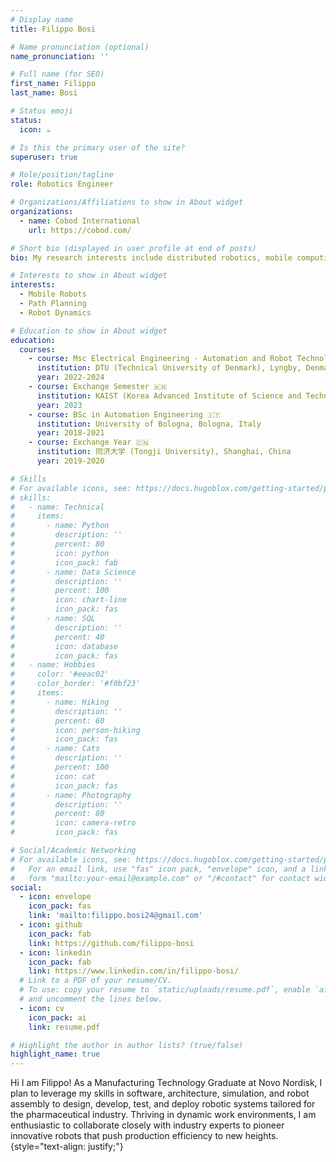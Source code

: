 ```yaml
---
# Display name
title: Filippo Bosi

# Name pronunciation (optional)
name_pronunciation: ''

# Full name (for SEO)
first_name: Filippo
last_name: Bosi

# Status emoji
status:
  icon: ☕️

# Is this the primary user of the site?
superuser: true

# Role/position/tagline
role: Robotics Engineer

# Organizations/Affiliations to show in About widget
organizations:
  - name: Cobod International
    url: https://cobod.com/

# Short bio (displayed in user profile at end of posts)
bio: My research interests include distributed robotics, mobile computing and programmable matter.

# Interests to show in About widget
interests:
  - Mobile Robots
  - Path Planning
  - Robot Dynamics

# Education to show in About widget
education:
  courses:
    - course: Msc Electrical Engineering - Automation and Robot Technology 🇩🇰
      institution: DTU (Technical University of Denmark), Lyngby, Denmark
      year: 2022-2024
    - course: Exchange Semester 🇰🇷
      institution: KAIST (Korea Advanced Institute of Science and Technology), Daejeon, South Korea
      year: 2023
    - course: BSc in Automation Engineering 🇮🇹 
      institution: University of Bologna, Bologna, Italy
      year: 2018-2021
    - course: Exchange Year 🇨🇳
      institution: 同济大学 (Tongji University), Shanghai, China
      year: 2019-2020

# Skills
# For available icons, see: https://docs.hugoblox.com/getting-started/page-builder/#icons
# skills:
#   - name: Technical
#     items:
#       - name: Python
#         description: ''
#         percent: 80
#         icon: python
#         icon_pack: fab
#       - name: Data Science
#         description: ''
#         percent: 100
#         icon: chart-line
#         icon_pack: fas
#       - name: SQL
#         description: ''
#         percent: 40
#         icon: database
#         icon_pack: fas
#   - name: Hobbies
#     color: '#eeac02'
#     color_border: '#f0bf23'
#     items:
#       - name: Hiking
#         description: ''
#         percent: 60
#         icon: person-hiking
#         icon_pack: fas
#       - name: Cats
#         description: ''
#         percent: 100
#         icon: cat
#         icon_pack: fas
#       - name: Photography
#         description: ''
#         percent: 80
#         icon: camera-retro
#         icon_pack: fas

# Social/Academic Networking
# For available icons, see: https://docs.hugoblox.com/getting-started/page-builder/#icons
#   For an email link, use "fas" icon pack, "envelope" icon, and a link in the
#   form "mailto:your-email@example.com" or "/#contact" for contact widget.
social:
  - icon: envelope
    icon_pack: fas
    link: 'mailto:filippo.bosi24@gmail.com'
  - icon: github
    icon_pack: fab
    link: https://github.com/filippo-bosi
  - icon: linkedin
    icon_pack: fab
    link: https://www.linkedin.com/in/filippo-bosi/
  # Link to a PDF of your resume/CV.
  # To use: copy your resume to `static/uploads/resume.pdf`, enable `ai` icons in `params.yaml`,
  # and uncomment the lines below.
  - icon: cv
    icon_pack: ai
    link: resume.pdf

# Highlight the author in author lists? (true/false)
highlight_name: true
---
```


Hi I am Filippo! As a Manufacturing Technology Graduate at Novo Nordisk, I plan to leverage my skills in software, architecture, simulation, and robot assembly to design, develop, test, and deploy robotic systems tailored for the pharmaceutical industry. Thriving in dynamic work environments, I am enthusiastic to collaborate closely with industry experts to pioneer innovative robots that push production efficiency to new heights.
{style="text-align: justify;"}